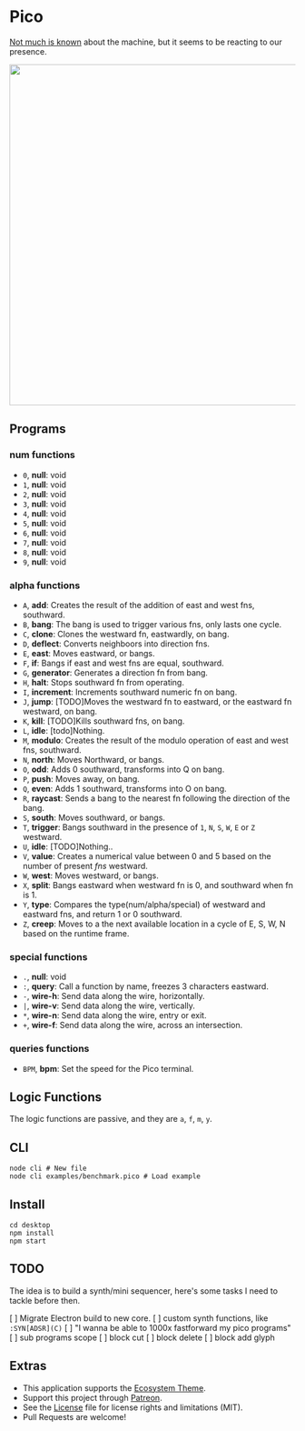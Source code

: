 # Pico

[Not much is known](http://wiki.xxiivv.com/Pico) about the machine, but it seems to be reacting to our presence.

<img src='https://raw.githubusercontent.com/hundredrabbits/Pico/master/PREVIEW.jpg' width="600"/>

## Programs

### num functions

- `0`, **null**: void
- `1`, **null**: void
- `2`, **null**: void
- `3`, **null**: void
- `4`, **null**: void
- `5`, **null**: void
- `6`, **null**: void
- `7`, **null**: void
- `8`, **null**: void
- `9`, **null**: void

### alpha functions

- `A`, **add**: Creates the result of the addition of east and west fns, southward.
- `B`, **bang**: The bang is used to trigger various fns, only lasts one cycle.
- `C`, **clone**: Clones the westward fn, eastwardly, on bang.
- `D`, **deflect**: Converts neighboors into direction fns.
- `E`, **east**: Moves eastward, or bangs.
- `F`, **if**: Bangs if east and west fns are equal, southward.
- `G`, **generator**: Generates a direction fn from bang.
- `H`, **halt**: Stops southward fn from operating.
- `I`, **increment**: Increments southward numeric fn on bang.
- `J`, **jump**: [TODO]Moves the westward fn to eastward, or the eastward fn westward, on bang.
- `K`, **kill**: [TODO]Kills southward fns, on bang.
- `L`, **idle**: [todo]Nothing.
- `M`, **modulo**: Creates the result of the modulo operation of east and west fns, southward.
- `N`, **north**: Moves Northward, or bangs.
- `O`, **odd**: Adds 0 southward, transforms into Q on bang.
- `P`, **push**: Moves away, on bang.
- `Q`, **even**: Adds 1 southward, transforms into O on bang.
- `R`, **raycast**: Sends a bang to the nearest fn following the direction of the bang.
- `S`, **south**: Moves southward, or bangs.
- `T`, **trigger**: Bangs southward in the presence of `1`, `N`, `S`, `W`, `E` or `Z` westward.
- `U`, **idle**: [TODO]Nothing..
- `V`, **value**: Creates a numerical value between 0 and 5 based on the number of present _fns_ westward.
- `W`, **west**: Moves westward, or bangs.
- `X`, **split**: Bangs eastward when westward fn is 0, and southward when fn is 1.
- `Y`, **type**: Compares the type(num/alpha/special) of westward and eastward fns, and return 1 or 0 southward.
- `Z`, **creep**: Moves to a the next available location in a cycle of E, S, W, N based on the runtime frame.

### special functions

- `.`, **null**: void
- `:`, **query**: Call a function by name, freezes 3 characters eastward.
- `-`, **wire-h**: Send data along the wire, horizontally.
- `|`, **wire-v**: Send data along the wire, vertically.
- `*`, **wire-n**: Send data along the wire, entry or exit.
- `+`, **wire-f**: Send data along the wire, across an intersection.

### queries functions

- `BPM`, **bpm**: Set the speed for the Pico terminal.

## Logic Functions

The logic functions are passive, and they are `a`, `f`, `m`, `y`.

## CLI

```
node cli # New file
node cli examples/benchmark.pico # Load example
```

## Install

```
cd desktop
npm install
npm start
```

## TODO

The idea is to build a synth/mini sequencer, here's some tasks I need to tackle before then.

[ ] Migrate Electron build to new core.
[ ] custom synth functions, like `:SYN[ADSR](C)`
[ ] "I wanna be able to 1000x fastforward my pico programs"
[ ] sub programs scope
[ ] block cut
[ ] block delete
[ ] block add glyph

## Extras

- This application supports the [Ecosystem Theme](https://github.com/hundredrabbits/Themes).
- Support this project through [Patreon](https://patreon.com/100).
- See the [License](LICENSE.md) file for license rights and limitations (MIT).
- Pull Requests are welcome!
